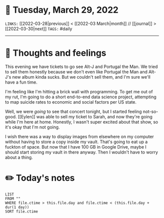 # 📅 Tuesday, March 29, 2022
`LINKS:` [[2022-03-28|previous]] < [[2022-03 March|month]] // [[journal]] > [[2022-03-30|next]] 
`TAGS:` #daily

---
# 💭 Thoughts and feelings
This evening we have tickets to go see Alt-J and Portugal the Man. We tried to sell them honestly because we don't even like Portugal the Man and Alt-J's new album kinda sucks. But we couldn't sell them, and I'm sure we'll have a fun time. 

I'm feeling like I'm hitting a brick wall with programming. To get me out of my rut, I'm going to do a short end-to-end data science project, attempting to map suicide rates to economic and social factors per US state. 

Well, we were *going* to see that concert tonight, but I started feeling not-so-good. [[Eylen]] was able to sell my ticket to Sarah, and now they're going while I'm here at home. Honestly, I wasn't super excited about that show, so it's okay that I'm not going. 

I wish there was a way to display images from elsewhere on my computer without having to store a copy inside my vault. That's going to eat up a fuckton of space. But now that I have 100 GB in Google Drive, maybe I should start storing my vault in there anyway. Then I wouldn't have to worry about a thing. 

# ✏️ Today's notes
```dataview
LIST 
FROM ""
WHERE file.ctime > this.file.day and file.ctime < (this.file.day + dur(1 day))
SORT file.ctime
```
